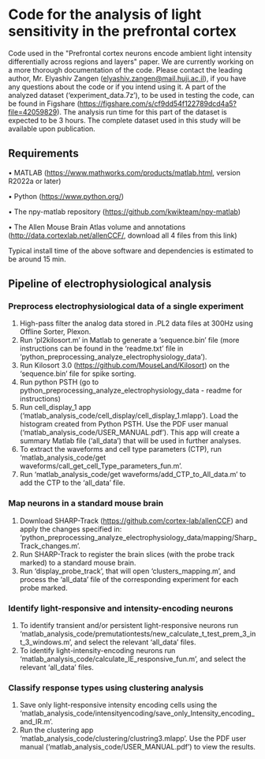 # Code for the analysis of light sensitivity in the prefrontal cortex
Code used in the "Prefrontal cortex neurons encode ambient light intensity differentially across regions and layers" paper.
We are currently working on a more thorough documentation of the code.
Please contact the leading author, Mr. Elyashiv Zangen (elyashiv.zangen@mail.huji.ac.il), if you have any questions about the code or if you intend using it.
A part of the analyzed dataset (‘experiment_data.7z’), to be used in testing the code, can be found in Figshare (https://figshare.com/s/cf9dd54f122789dcd4a5?file=42059829). The analysis run time for this part of the dataset is expected to be 3 hours.
The complete dataset used in this study will be available upon publication.

## Requirements
•	MATLAB (https://www.mathworks.com/products/matlab.html, version R2022a or later)

•	Python (https://www.python.org/)

•	The npy-matlab repository (https://github.com/kwikteam/npy-matlab)

•	The Allen Mouse Brain Atlas volume and annotations (http://data.cortexlab.net/allenCCF/, download all 4 files from this link)

Typical install time of the above software and dependencies is estimated to be around 15 min.


## Pipeline of electrophysiological analysis
### Preprocess electrophysiological data of a single experiment 
1.	High-pass filter the analog data stored in .PL2 data files at 300Hz using Offline Sorter, Plexon.
2.	Run ‘pl2kilosort.m’ in Matlab to generate a ‘sequence.bin’ file (more instructions can be found in the ‘readme.txt’ file in ’python_preprocessing_analyze_electrophysiology_data’).
3.	Run Kilosort 3.0 (https://github.com/MouseLand/Kilosort) on the ‘sequence.bin’ file for spike sorting.
4.	Run python PSTH (go to python_preprocessing_analyze_electrophysiology_data - readme for instructions)
5.	Run cell_display_1 app (‘matlab_analysis_code/cell_display/cell_display_1.mlapp’). Load the histogram created from Python PSTH. Use the PDF user manual (‘matlab_analysis_code/USER_MANUAL.pdf’). This app will create a summary Matlab file (‘all_data’) that will be used in further analyses.
6.	To extract the waveforms and cell type parameters (CTP), run ‘matlab_analysis_code/get waveforms/call_get_cell_Type_parameters_fun.m’.
7.	Run ‘matlab_analysis_code/get waveforms/add_CTP_to_All_data.m’ to add the CTP to the ‘all_data’ file.

### Map neurons in a standard mouse brain
1.	Download SHARP-Track (https://github.com/cortex-lab/allenCCF) and apply the changes specified in: ‘python_preprocessing_analyze_electrophysiology_data/mapping/Sharp_Track_changes.m’.
2.	Run SHARP-Track to register the brain slices (with the probe track marked) to a standard mouse brain.
3.	Run ‘display_probe_track’, that will open ‘clusters_mapping.m’, and process the ‘all_data’ file of the corresponding experiment for each probe marked.
   
### Identify light-responsive and intensity-encoding neurons
1.	To identify transient and/or persistent light-responsive neurons run ‘matlab_analysis_code/premutationtests/new_calculate_t_test_prem_3_int_3_windows.m’, and select the relevant ‘all_data’ files.
2.	To identify light-intensity-encoding neurons run ‘matlab_analysis_code/calculate_IE_responsive_fun.m’, and select the relevant ‘all_data’ files.

### Classify response types using clustering analysis
1.	Save only light-responsive intensity encoding cells using the ‘matlab_analysis_code/intensityencoding/save_only_Intensity_encoding_and_IR.m’.
2.	Run the clustering app ‘matlab_analysis_code/clustering/clustring3.mlapp’. Use the PDF user manual (‘matlab_analysis_code/USER_MANUAL.pdf’) to view the results.





   
